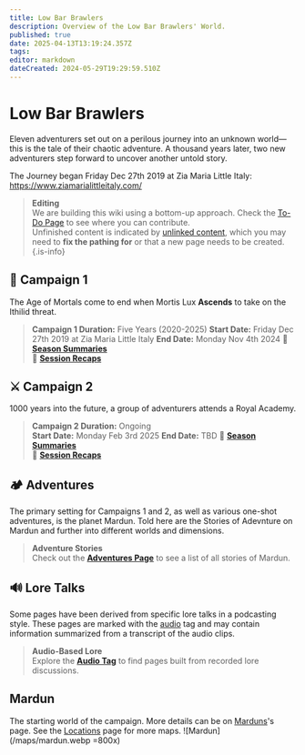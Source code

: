 ```yaml
---
title: Low Bar Brawlers
description: Overview of the Low Bar Brawlers' World.
published: true
date: 2025-04-13T13:19:24.357Z
tags: 
editor: markdown
dateCreated: 2024-05-29T19:29:59.510Z
---
```


# Low Bar Brawlers  
Eleven adventurers set out on a perilous journey into an unknown world—this is the tale of their chaotic adventure. A thousand years later, two new adventurers step forward to uncover another untold story.  

The Journey began Friday Dec 27th 2019 at Zia Maria Little Italy: https://www.ziamarialittleitaly.com/

> **Editing**  
> We are building this wiki using a bottom-up approach. Check the [To-Do Page](/todo) to see where you can contribute.  
> Unfinished content is indicated by [unlinked content](/test), which you may need to **fix the pathing for** or that a new page needs to be created.  {.is-info}

## 🏹 Campaign 1
The Age of Mortals come to end when Mortis Lux **Ascends** to take on the Ithilid threat.
> **Campaign 1 Duration:** Five Years (2020-2025)
> **Start Date:** Friday Dec 27th 2019 at Zia Maria Little Italy
> **End Date:** Monday Nov 4th 2024
> 📖 **[Season Summaries](/Seasons/campaign_1)**  
> 📝 **[Session Recaps](/sessions/campaign_1)**

## ⚔️ Campaign 2
1000 years into the future, a group of adventurers attends a Royal Academy.  
> **Campaign 2 Duration:** Ongoing  
> **Start Date:** Monday Feb 3rd 2025
> **End Date:** TBD
> 📖 **[Season Summaries](/Seasons/campaign_2)**  
> 📖 **[Session Recaps](/sessions/campaign_2)**

## 🏕️ Adventures
The primary setting for Campaigns 1 and 2, as well as various one-shot adventures, is the planet Mardun. Told here are the Stories of Adevnture on Mardun and further into different worlds and dimensions.

> **Adventure Stories**  
> Check out the **[Adventures Page](/Adventures)** to see a list of all stories of Mardun.

## 🔊 Lore Talks  
Some pages have been derived from specific lore talks in a podcasting style. These pages are marked with the [audio](/t/audio) tag and may contain information summarized from a transcript of the audio clips.

> **Audio-Based Lore**  
> Explore the **[Audio Tag](/t/audio)** to find pages built from recorded lore discussions.

## Mardun  
The starting world of the campaign. More details can be on [Marduns](/locations/Mardun)'s page. See the [Locations](/locations) page for more maps. 
![Mardun](/maps/mardun.webp =800x)  


